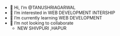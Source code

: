 - 👋 Hi, I’m @TANUSHRIAGARWAL
- 👀 I’m interested in WEB DEVELOPMENT INTERSHIP
- 🌱 I’m currently learning WEB DEVELOPMENT
- 💞️ I’m not looking to collaborate
  - NEW SHIVPURI ,HAPUR

<!---
TANUSHRIAGARWAL/TANUSHRIAGARWAL is a ✨ special ✨ repository because its `README.md` (this file) appears on your GitHub profile.
You can click the Preview link to take a look at your changes.
--->
